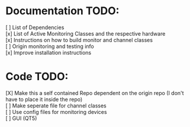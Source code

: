 # Documentation TODO:  
[ ] List of Dependencies  
[x] List of Active Monitoring Classes and the respective hardware  
[x] Instructions on how to build monitor and channel classes  
[ ] Origin monitoring and testing info  
[x] Improve installation instructions  

# Code TODO:
[X] Make this a self contained Repo dependent on the origin repo (I don't have to place it inside the repo)  
[ ] Make seperate file for channel classes  
[ ] Use config files for monitoring devices  
[ ] GUI (QT5)  
